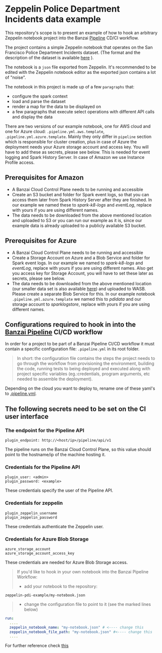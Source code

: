 # Zeppelin Police Department Incidents data example

This repository's scope is to present an example of how to hook an arbitrary Zeppelin notebook project into the Banzai [Pipeline](https://github.com/banzaicloud/pipeline) CD/CI workflow.

The project contains a simple Zeppelin notebook that operates on the San Francisco Police Department Incidents dataset. (The format and the description of the dataset is available
[here](https://data.sfgov.org/Public-Safety/Police-Department-Incidents/tmnf-yvry "SFData") ).

The notebook is a `json` file exported from Zeppelin. It's recommended to be edited with the Zeppelin notebook editor as the exported json contains a lot of "noise".

The notebook in this project is made up of a few `paragraphs` that:

- configure the spark context
- load and parse the dataset
- render a map for the data to be displayed on
- a few paragraphs that execute select operations with different API calls and display the data

There are two versions of our example notebook, one for AWS cloud and one for Azure cloud: ```.pipeline.yml.aws.template```, ```.pipeline.yml.azure.template```.
Mainly they only differ in ```pipeline``` section which is responsible for cluster creation, plus in case of Azure the deployment needs your Azure storage account and access key. You will have to add these as secrets, please see below. This is needed for event logging and Spark History Server. In case of Amazon we use Instance Profile access.

## Prerequisites for Amazon

* A Banzai Cloud Control Plane needs to be running and accessible
* Create an S3 bucket and folder for Spark event logs, so that you can access them later from Spark History Server after they are finished. In our example we named these to *spark-k8-logs* and *eventLog*, replace with yours if you are using different names.
* The data needs to be downloaded from the above mentioned location and uploaded to S3 or you can run our example as it is, since our example data is already uploaded to a publicly available S3 bucket.

## Prerequisites for Azure

* A Banzai Cloud Control Plane needs to be running and accessible
* Create a Storage Account on Azure and a Blob Service and folder for Spark event logs. In our example we named to *spark-k8-logs* and *eventLog*, replace with yours if you are using different names. Also get you access key for Storage Account, you will have to set these later as secrets, please see below.
* The data needs to be downloaded from the above mentioned location (our smaller data set is also available [here](https://s3.amazonaws.com/lp-deps-test/data/Police_Department_Incidents.csv)) and uploaded to WASB. Please create a separate Blob Service for this.
In our example notebook ```.pipeline.yml.azure.template``` we named this to *pdidata* and our storage account to *sparklogstore*, replace with yours if you are using different names.

## Configurations required to hook in into the [Banzai Pipeline](https://github.com/banzaicloud/pipeline) CI/CD workflow

In order for a project to be part of a Banzai Pipeline CI/CD workflow it must contain a specific configuration file: ```.pipeline.yml``` in its root folder.

> In short: the configuration file contains the steps the project needs to go through the workflow from provisioning the environment, building the code, running tests to being deployed and executed along with project specific variables (eg.:credentials, program arguments, etc needed to assemble the deployment).

Depending on the cloud you want to deploy to, rename one of these yaml's to [.pipeline.yml](.pipeline.yml).

## The following secrets need to be set on the CI user interface

### The endpoint for the Pipeline API

    plugin_endpoint: http://<host/ip>/pipeline/api/v1

The pipeline runs on the Banzai Cloud Control Plane, so this value should point to the hostname/ip of the machine hosting it.

### Credentials for the Pipeline API

    plugin_user: <admin>
    plugin_password: <example>

These credentials specify the user of the Pipeline API.

### Credentials for zeppelin

    plugin_zeppelin_username
    plugin_zeppelin_password

These credentials authenticate the Zeppelin user.

### Credentials for Azure Blob Storage

    azure_storage_account
    azure_storage_account_access_key

These credentials are needed for Azure Blob Storage access.

> If you'd like to hook in your own notebook into the Banzai Pipeline Workflow:
> - add your notebook to the repository:
```
zeppelin-pdi-example/my-notebook.json

```
> - change the configuration file to point to it (see the marked lines below)


```yml
run:
  ....
  zeppelin_notebook_name: "my-notebook.json" # <---- change this
  zeppelin_notebook_file_path: "my-notebook.json" #<---- change this
  ....
```

For further reference check [this](https://github.com/banzaicloud/drone-plugin-zeppelin-client)
